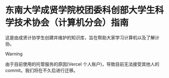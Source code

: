 # 东南大学成贤学院校团委科创部大学生科学技术协会（计算机分会）指南

这是由成贤计协学生创建并维护的知识库，旨在帮助大家学习计算机以及了解计协。

> [!WARNING]
> 由于目前使用的托管服务的原因(Vercel 个人账户)，导致目前无法接受其他人的 commit。我们将在不久后进行迁移。

